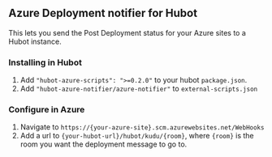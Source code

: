 ## Azure Deployment notifier for Hubot
This lets you send the Post Deployment status for your Azure sites to a Hubot instance.

### Installing in Hubot

1. Add `"hubot-azure-scripts": ">=0.2.0"` to your hubot `package.json`.
2. Add `"hubot-azure-notifier/azure-notifier"` to `external-scripts.json`

### Configure in Azure

1. Navigate to `https://{your-azure-site}.scm.azurewebsites.net/WebHooks`
2. Add a url to `{your-hubot-url}/hubot/kudu/{room}`, where `{room}` is the room you want the deployment message to go to.

